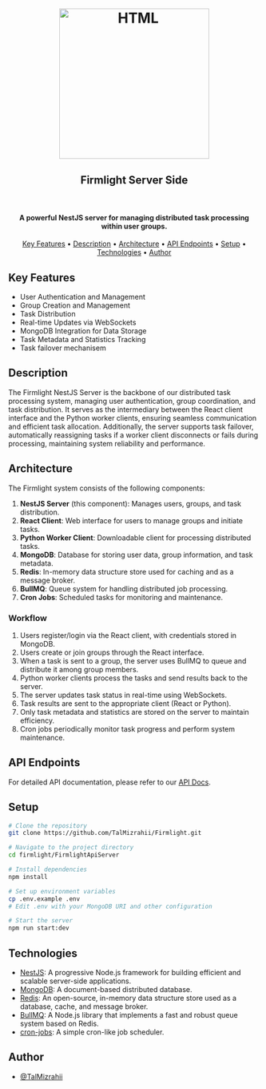 <h1 align="center">
<p align="center">
<a href="https://firmlight.onrender.com/"><img src="https://github.com/TalMizrahii/firmlight-py-client/blob/main/Assets/FullLogo.png" alt="HTML" width="300"></a>
</p>
<h2 align="center">
  Firmlight Server Side
</h2>
  <br>
</h1> 
<h4 align="center">A powerful NestJS server for managing distributed task processing within user groups.</h4>

<p align="center">
  <a href="#key-features">Key Features</a> •
  <a href="#description">Description</a> •
  <a href="#architecture">Architecture</a> •
  <a href="#api-endpoints">API Endpoints</a> •
  <a href="#setup">Setup</a> •
  <a href="#technologies">Technologies</a> •
  <a href="#author">Author</a>
</p>

## Key Features

* User Authentication and Management
* Group Creation and Management
* Task Distribution
* Real-time Updates via WebSockets
* MongoDB Integration for Data Storage
* Task Metadata and Statistics Tracking
* Task failover mechanisem

## Description

The Firmlight NestJS Server is the backbone of our distributed task processing system, managing user authentication, group coordination, and task distribution. It serves as the intermediary between the React client interface and the Python worker clients, ensuring seamless communication and efficient task allocation. Additionally, the server supports task failover, automatically reassigning tasks if a worker client disconnects or fails during processing, maintaining system reliability and performance.

## Architecture

The Firmlight system consists of the following components:

1. **NestJS Server** (this component): Manages users, groups, and task distribution.
2. **React Client**: Web interface for users to manage groups and initiate tasks.
3. **Python Worker Client**: Downloadable client for processing distributed tasks.
4. **MongoDB**: Database for storing user data, group information, and task metadata.
5. **Redis**: In-memory data structure store used for caching and as a message broker.
6. **BullMQ**: Queue system for handling distributed job processing.
7. **Cron Jobs**: Scheduled tasks for monitoring and maintenance.

### Workflow

1. Users register/login via the React client, with credentials stored in MongoDB.
2. Users create or join groups through the React interface.
3. When a task is sent to a group, the server uses BullMQ to queue and distribute it among group members.
4. Python worker clients process the tasks and send results back to the server.
5. The server updates task status in real-time using WebSockets.
6. Task results are sent to the appropriate client (React or Python).
7. Only task metadata and statistics are stored on the server to maintain efficiency.
8. Cron jobs periodically monitor task progress and perform system maintenance.

## API Endpoints

For detailed API documentation, please refer to our [API Docs](https://firmlight.onrender.com/api).

## Setup

```bash
# Clone the repository
git clone https://github.com/TalMizrahii/Firmlight.git

# Navigate to the project directory
cd firmlight/FirmlightApiServer

# Install dependencies
npm install

# Set up environment variables
cp .env.example .env
# Edit .env with your MongoDB URI and other configuration

# Start the server
npm run start:dev
```

## Technologies

- [NestJS](https://nestjs.com/): A progressive Node.js framework for building efficient and scalable server-side applications.
- [MongoDB](https://www.mongodb.com/): A document-based distributed database.
- [Redis](https://redis.io/): An open-source, in-memory data structure store used as a database, cache, and message broker.
- [BullMQ](https://docs.bullmq.io/): A Node.js library that implements a fast and robust queue system based on Redis.
- [cron-jobs](https://cron-job.org/en/): A simple cron-like job scheduler.

## Author

* [@TalMizrahii](https://github.com/TalMizrahii)
